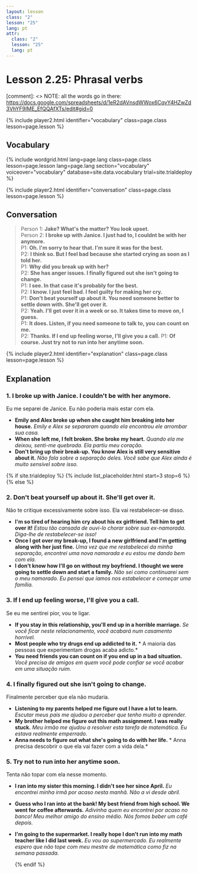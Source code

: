 ```yaml
---
layout: lesson
class: "2"
lesson: "25"
lang: pt
attr:
  class: "2"
  lesson: "25"
  lang: pt
---
```



# Lesson 2.25: Phrasal verbs  

[comment]: <> NOTE: all the words go in there: https://docs.google.com/spreadsheets/d/1eR2dAVnsdWWox6CqvY4HZwZd3VhYF9IME_EfQQAfXTs/edit#gid=0

{% include player2.html identifier="vocabulary" class=page.class lesson=page.lesson %}
## Vocabulary 

{% include wordgrid.html lang=page.lang
		class=page.class 
		lesson=page.lesson 
		lang=page.lang
		section="vocabulary"
		voiceover="vocabulary"
		database=site.data.vocabulary 
		trial=site.trialdeploy %}


{% include player2.html identifier="conversation" class=page.class lesson=page.lesson %}

## Conversation

> Person 1: **Jake? What's the matter? You look upset.**   
> Person 2: **I broke up with Janice. I just had to, I couldnt be with her anymore.**     
> P1: **Oh. I'm sorry to hear that. I'm sure it was for the best.**    
> P2: **I think so. But I feel bad because she started crying as soon as I told her.**  
> P1: **Why did you break up with her?**  
> P2: **She has anger issues. I finally figured out she isn't going to change.**   
> P1: **I see. In that case it's probably for the best.**  
> P2: **I know. I just feel bad. I feel guilty for making her cry.**  
> P1: **Don't beat yourself up about it. You need someone better to settle down with. She'll get over it.**  
> P2: **Yeah. I'll get over it in a week or so. It takes time to move on, I guess.**  
> P1: **It does. Listen, if you need someone to talk to, you can count on me.**  
> P2: **Thanks. If I end up feeling worse, I'll give you a call.** 
> P1: **Of course. Just try not to run into her anytime soon.** 

{% include player2.html identifier="explanation" class=page.class lesson=page.lesson %}
 

## Explanation
### 1.  I broke up with Janice. I couldn't be with her anymore.

Eu me separei de Janice. Eu não poderia mais estar com ela.
- **Emily and Alex broke up when she caught him breaking into her house.** *Emily e Alex se separaram quando ela encontrou ele arrombar sua casa.*
- **When she left me, I felt broken. She broke my heart.** *Quando ela me deixou, senti-me quebrada. Ela partiu meu coração.*
- **Don't bring up their break-up. You know Alex is still very sensitive about it.** *Não fala sobre a separação deles. Você sabe que Alex ainda é muito sensível sobre isso.*


{% if site.trialdeploy %}
  {% include list_placeholder.html start=3 stop=6 %}
  {% else %}


### 2. Don't beat yourself up about it. She'll get over it. 
Não te critique excessivamente sobre isso. Ela vai restabelecer-se disso.

- **I'm so tired of hearing him cry about his ex girlfriend. Tell him to get over it!** *Estou tão cansada de ouvi-lo chorar sobre sua ex-namorada. Diga-lhe de restabelecer-se isso!*
- **Once I got over my break-up, I found a new girlfriend and I'm getting along with her just fine.** *Uma vez que me restabelecei da minha separação, encontrei uma nova namorada e eu estou me dando bem com ela.*
- **I don't know how I'll go on without my boyfriend. I thought we were going to settle down and start a family.** *Não sei como continuarei sem o meu namorado. Eu pensei que íamos nos estabelecer e começar uma família.*

### 3. If I end up feeling worse, I'll give you a call.
Se eu me sentirei pior, vou te ligar.
- **If you stay in this relationship, you'll end up in a horrible marriage.** *Se você ficar neste relacionamento, você acabará num casamento horrível.*
- **Most people who try drugs end up addicted to it.** *
A maioria das pessoas que experimentam drogas acaba adicto.*
- **You need friends you can count on if you end up in a bad situation.** *Você precisa de amigos em quem você pode confiar se você acabar em uma situação ruim.*

### 4. I finally figured out she isn't going to change.
Finalmente perceber que ela não mudaria.
- **Listening to my parents helped me figure out I have a lot to learn.** *Escutar meus pais me ajudou a perceber que tenho muito a aprender.*
- **My brother helped me figure out this math assignment. I was really stuck.** *Meu irmão me ajudou a resolver esta tarefa de matemática. Eu estava realmente emperrado.* 
- **Anna needs to figure out what she's going to do with her life.** *
Anna precisa descobrir o que ela vai fazer com a vida dela.*

### 5. Try not to run into her anytime soon.

Tenta não topar com ela nesse momento.
- **I ran into my sister this morning. I didn't see her since April.** *Eu encontrei minha irmã por acaso nesta manhã. Não a vi desde abril.*
- **Guess who I ran into at the bank! My best friend from high school. We went for coffee afterwards.** *Adivinha quem eu encontrei por acaso no banco! Meu melhor amigo do ensino médio. Nós fomos beber um café depois.*
- **I'm going to the supermarket. I really hope I don't run into my math teacher like I did last week.**  *Eu vou ao supermercado. Eu realmente espero que não tope com meu mestre de matemática como fiz na semana passada.*

  {% endif %}
